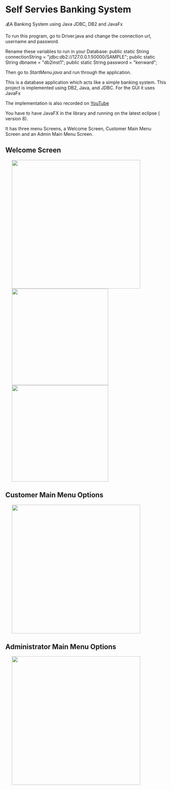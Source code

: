 # Self Servies Banking System
💰A Banking System using Java JDBC, DB2 and JavaFx

To run this program, go to Driver.java and change the connection url, username and password.

Rename these variables to run in your Database:
public static String connectionString = "jdbc:db2://127.0.0.1:50000/SAMPLE";
public static String dbname = "db2inst1";
public static String password = "kenward";

Then go to *StartMenu.java* and run through the application. 

This is a database application which acts like a simple banking system.
This project is implemented using DB2, Java, and JDBC. For the GUI it uses JavaFx

The implementation is also recorded on <a href="https://youtu.be/P4ePMCL0mXo">YouTube</a>

You have to have JavaFX in the library and running on the latest eclipse ( version 8).


It has three menu Screens, a Welcome Screen, Customer Main Menu Screen and an Admin Main Menu Screen.

## Welcome Screen
<p float="left">
<img src="https://imgur.com/Dgp1rFV.jpg" width=400 hspace="20">
<img src="https://imgur.com/6thWAEw.jpg" width=300 hspace="20" >
<img src="https://imgur.com/4G7iJnS.jpg" width=300 hspace="20" >
</p>

## Customer Main Menu Options

<img src="https://imgur.com/FaPpdcb.jpg" width=400 hspace="20">

## Administrator Main Menu Options

<img src="https://imgur.com/zhSxepE.jpg" width=400 hspace="20">


